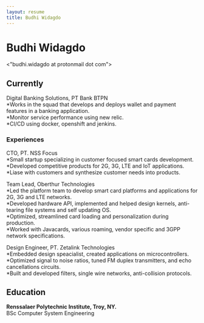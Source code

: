 ```yaml
---
layout: resume
title: Budhi Widagdo
---
```

# Budhi Widagdo

<div id="email">
<"budhi.widagdo at protonmail dot com">
</div>


## Currently

Digital Banking Solutions, PT Bank BTPN  
*Works in the squad that develops and deploys wallet and payment features in a banking application.  
*Monitor service performance using new relic.  
*CI/CD using docker, openshift and jenkins.  

### Experiences

CTO, PT. NSS Focus  
*Small startup specializing in customer focused smart cards development.  
*Developed competitive products for 2G, 3G, LTE and IoT applications.  
*Liase with customers and synthesize customer needs into products.  

Team Lead, Oberthur Technologies  
*Led the platform team to develop smart card platforms and applications for 2G, 3G and LTE networks.  
*Developed hardware API, implemented and helped design kernels, anti-tearing file systems and self updating OS.  
*Optimized, streamlined card loading and personalization during production.  
*Worked with Javacards, various roaming, vendor specific and 3GPP network specifications.  

Design Engineer, PT. Zetalink Technologies  
*Embedded design speacialist, created applications on microcontrollers.  
*Optimized signal to noise ratios, tuned FM duplex transmitters, and echo cancellations circuits.  
*Built and developed filters, single wire networks, anti-collision protocols.  


## Education
__Renssalaer Polytechnic Institute, Troy, NY.__  
BSc Computer System Engineering



<!-- ### Footer

Last updated: 20190808 -->


